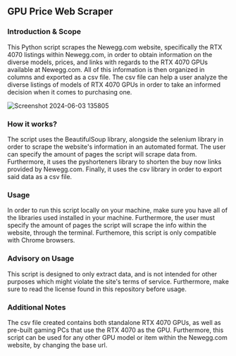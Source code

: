 ## GPU Price Web Scraper
### Introduction & Scope
This Python script scrapes the Newegg.com website, specifically the RTX 4070 listings within Newegg.com, in order to obtain information on the diverse models, prices, and links with regards to the RTX 4070 GPUs available at Newegg.com. All of this information is then organized in columns and exported as a csv file. The csv file can help a user analyze the diverse listings of models of RTX 4070 GPUs in order to take an informed decision when it comes to purchasing one.

![Screenshot 2024-06-03 135805](https://github.com/Lorenzo-Castellini-Coutin/GPU-Price-Scraper/assets/153740191/e1357a4c-5489-4400-bec3-99cc30e93fe3)


### How it works?
The script uses the BeautifulSoup library, alongside the selenium library in order to scrape the website's information in an automated format. The user can specify the amount of pages the script will scrape data from. Furthermore, it uses the pyshorteners library to shorten the buy now links provided by Newegg.com. Finally, it uses the csv library in order to export said data as a csv file.

### Usage
In order to run this script locally on your machine, make sure you have all of the libraries used installed in your machine. Furthermore, the user must specify the amount of pages the script will scrape the info within the website, through the terminal. Furthemore, this script is only compatible with Chrome browsers.
### Advisory on Usage
This script is designed to only extract data, and is not intended for other purposes which might violate the site's terms of service. Furthermore, make sure to read the license found in this repository before usage.
### Additional Notes
The csv file created contains both standalone RTX 4070 GPUs, as well as pre-built gaming PCs that use the RTX 4070 as the GPU. Furthermore, this script can be used for any other GPU model or item within the Newegg.com website, by changing the base url.
